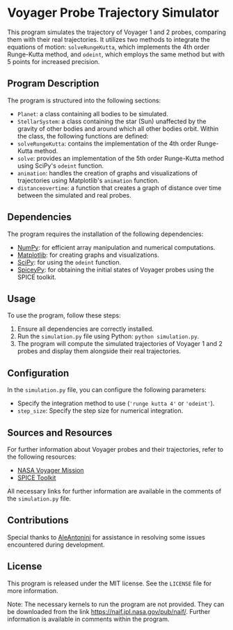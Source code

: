 # Voyager Probe Trajectory Simulator

This program simulates the trajectory of Voyager 1 and 2 probes, comparing them with their real trajectories. It utilizes two methods to integrate the equations of motion: `solveRungeKutta`, which implements the 4th order Runge-Kutta method, and `odeint`, which employs the same method but with 5 points for increased precision.

## Program Description

The program is structured into the following sections:

- `Planet`: a class containing all bodies to be simulated.
- `StellarSystem`: a class containing the star (Sun) unaffected by the gravity of other bodies and around which all other bodies orbit.
Within the class, the following functions are defined:
- `solveRungeKutta`: contains the implementation of the 4th order Runge-Kutta method.
- `solve`: provides an implementation of the 5th order Runge-Kutta method using SciPy's `odeint` function.
- `animation`: handles the creation of graphs and visualizations of trajectories using Matplotlib's `animation` function.
- `distanceovertime`: a function that creates a graph of distance over time between the simulated and real probes.

## Dependencies

The program requires the installation of the following dependencies:

- [NumPy](https://numpy.org/): for efficient array manipulation and numerical computations.
- [Matplotlib](https://matplotlib.org/): for creating graphs and visualizations.
- [SciPy](https://www.scipy.org/): for using the `odeint` function.
- [SpiceyPy](https://spiceypy.readthedocs.io/en/stable/): for obtaining the initial states of Voyager probes using the SPICE toolkit.

## Usage

To use the program, follow these steps:

1. Ensure all dependencies are correctly installed.
2. Run the `simulation.py` file using Python: `python simulation.py`.
3. The program will compute the simulated trajectories of Voyager 1 and 2 probes and display them alongside their real trajectories.

## Configuration

In the `simulation.py` file, you can configure the following parameters:

- Specify the integration method to use (`'runge kutta 4'` or `'odeint'`).
- `step_size`: Specify the step size for numerical integration.

## Sources and Resources

For further information about Voyager probes and their trajectories, refer to the following resources:

- [NASA Voyager Mission](https://voyager.jpl.nasa.gov/)
- [SPICE Toolkit](https://naif.jpl.nasa.gov/naif/toolkit.html)

All necessary links for further information are available in the comments of the `simulation.py` file.

## Contributions

Special thanks to [AleAntonini](https://github.com/AleAntonini) for assistance in resolving some issues encountered during development.

## License

This program is released under the MIT license. See the `LICENSE` file for more information.

Note: The necessary kernels to run the program are not provided. They can be downloaded from the link https://naif.jpl.nasa.gov/pub/naif/. Further information is available in comments within the program.
